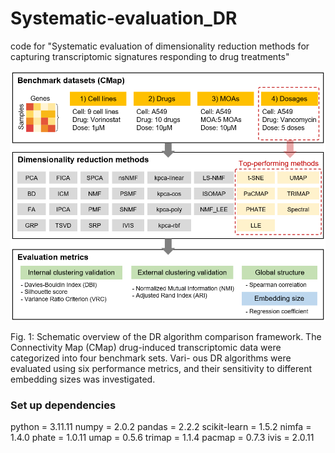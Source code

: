 # Systematic-evaluation_DR
code for "Systematic evaluation of dimensionality reduction methods for capturing transcriptomic signatures responding to drug treatments"


![Intro](https://github.com/sysbiolab-ysk/Systematic-evaluation_DR/blob/main/Data/Intro.png)


Fig. 1: Schematic overview of the DR algorithm comparison framework. The Connectivity
Map (CMap) drug-induced transcriptomic data were categorized into four benchmark sets. Vari-
ous DR algorithms were evaluated using six performance metrics, and their sensitivity to different
embedding sizes was investigated.


### Set up dependencies


python = 3.11.11
numpy = 2.0.2
pandas = 2.2.2
scikit-learn = 1.5.2
nimfa = 1.4.0 
phate = 1.0.11
umap = 0.5.6
trimap = 1.1.4
pacmap = 0.7.3
ivis = 2.0.11







